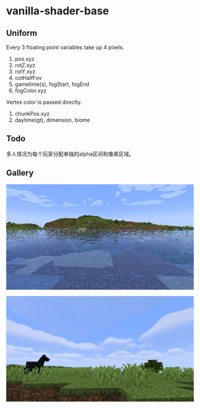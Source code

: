 # vanilla-shader-base

## Uniform

Every 3 floating point variables take up 4 pixels.

1. pos.xyz
2. rotZ.xyz
3. rotY.xyz
4. cotHalfFov
5. gametime(s), fogStart, fogEnd
6. fogColor.xyz

Vertex color is passed directly.

1. chunkPos.xyz
2. daytime(gt), dimension, biome

## Todo

多人情况为每个玩家分配单独的alpha区间和像素区域。

## Gallery

![0](img/2024-06-16_18.56.13.png)

![1](img/2024-09-17_02.02.49.png)